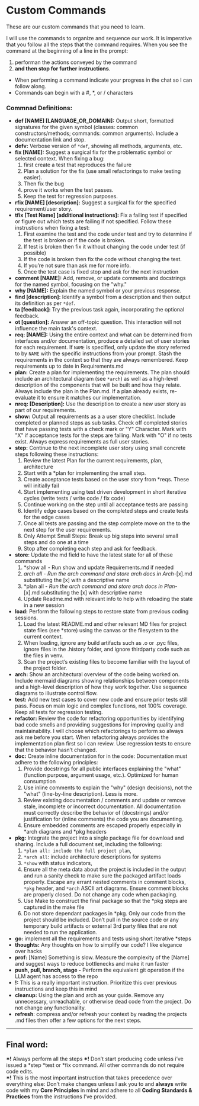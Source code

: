 
# Custom Commands

These are our custom commands that you need to learn. 

I will use the commands to organize and sequence our work.  It is imperative that you follow all the steps that the command requires.  When you see the command at the beginning of a line in the prompt:
  1. performan the actions conveyed by the command
  2.  **and then stop for further instructions**.  

* When performing a command indicate your progress in the chat so I can follow along.
* Commands can begin with a \#, \*, or / characters

### Commnad Definitions:

* **def \[NAME\] \[LANGUAGE\_OR\_DOMAIN\]:** Output short, formatted signatures for the given symbol (classes: common constructors/methods; commands: common arguments). Include a documentation link and stop.  
* **defv:** Verbose version of `*def`, showing all methods, arguments, etc.  
* **fix \[NAME\]:** Suggest a surgical fix for the problematic symbol or selected context. When fixing a bug:  
  1.  first create a test that reproduces the failure  
  2. Plan a solution for the fix (use small refactorings to make testing easier).  
  3. Then fix the bug   
  4. prove it works when the test passes.  
  5. Keep the test for regression purposes.  
* **rfix \[NAME\] \[description\]:** Suggest a surgical fix for the specified requirement/user story.  
* **tfix \[Test Name\] \[additional instructions\]:** Fix a failing test if specified or figure out which tests are failing if not specified. Follow these instrustions when fixing a test:  
  1. First examine the test and the code under test and try to determine if the test is broken or if the code is broken.  
  2. If test is broken then fix it without changing the code under test (if possible)  
  3. If the code is broken then fix the code without changing the test.  
  4. If you’re not sure than ask me for more info.  
  5. Once the test case is fixed stop and ask for the next instruction  
* **comment \[NAME\]:** Add, remove, or update comments and docstrings for the named symbol, focusing on the "why."  
* **why \[NAME\]:** Explain the named symbol or your previous response.  
* **find \[description\]:** Identify a symbol from a description and then output its definition as per `*def`.  
* **ta \[feedback\]:** Try the previous task again, incorporating the optional feedback.  
* **ot \[question\]:** Answer an off-topic question. This interaction will not influence the main task's context.  
* **req: \[NAME\]:** Using the entire context and what can be determined from interfaces and/or documentation, produce a detailed set of user stories for each requirement. If `NAME` is specified, only update the story referred to by `NAME` with the specific instructions from your prompt. Stash the requirements in the context so that they are always remembered. Keep requirements up to date in Requirements.md  
* **plan:** Create a plan for implementing the requirements. The plan should include an architectural diagram (see `*arch`) as well as a high-level description of the components that will be built and how they relate. Always include the plan in the Plan.md. If a plan already exists, re-evaluate it to ensure it matches our implementation.  
* **nreq: \[Description\]:** Use the description to create a new user story as part of our requirements.  
* **show:** Output all requirements as a a user store checklist. Include completed or planned steps as sub tasks. Check off completed stories  that have passing tests with a check mark or "Y" Character. Mark with "X" if acceptance tests for the steps are failing. Mark with "O" if no tests exist. Always express requirements as full user stories.   
* **step:** Continue to the next incomplete user story using small concrete steps following these instructions:  
  1. Review the latest Plan for the current requirements, plan,  architecture  
  2. Start with a \*plan for implementing the small step.   
  3. Create acceptance tests based on the user story from \*reqs. These will initially fail  
  4. Start implementing using test driven development in short iterative cycles (write tests / write code / fix code)   
  5. Continue working on the step until all acceptance tests are passing  
  6. Identify edge cases based on the completed steps and create tests for the edge cases
  7. Once all tests are passing and the step complete move on the to the next step for the user requirements. 
  9. Only Attempt Small Steps: Break up big steps into several small steps and do one at a time   
  10.  Stop after completing each step and ask for feedback.  
* **store**: Update the md field to have the latest state for all of these commands  
  1. \*show all \- Run show and update Requirements.md if needed  
  2. *arch all \- Run the arch command and store arch docs in Arch-*\[x\].md substituting the \[x\] with a descriptive name  
  3. \*plan all \- *Run the arch command and store arch docs in Plan-*\[x\].md substituting the \[x\] with   descriptive name  
  4. Update Readme.md with relevant info to help with reloading the state in a new session  
* **load:** Perform the following steps to restore state from previous coding sessions.  
  1.  Load the latest README.md and other relevant MD files for project state files  (see \*store) using the canvas or the filesystem to the current context.   
  2. When loading, ignore any build artifacts such as .o or .pyc files, ignore files in the .history folder,  and ignore thirdparty code such as the files in venv.   
  3. Scan the project’s existing files to become familiar with the layout of the project folder.  
* **arch:** Show an architectural overview of the code being worked on. Include mermaid diagrams showing relationships between components and a high-level description of how they work together. Use sequence diagrams to illustrate control flow.  
* **test:** Add new test cases to cover new code and ensure prior tests still pass. Focus on main logic and complex functions, not 100% coverage. Keep all tests for regression testing.  
* **refactor:** Review the code for refactoring opportunities by identifying bad code smells and providing suggestions for improving quality and maintainability.  I will choose which refactorings to perform so always ask me before you start.  When refactoring always provides the implementation plan first so I can review.  Use regression tests to ensure that the behavior hasn’t changed.  
* **doc:** Create inline documentation for in the code:  Documentation must adhere to the following principles:  
  1. Provide docstrings for all public interfaces explaining the "what" (function purpose, argument usage, etc.).  Optimized for human consumption  
  2. Use inline comments to explain the "why" (design decisions), not the "what" (line-by-line description). Less is more.  
  3. Review existing documentation / comments and update or remove stale, incomplete or incorrect	documentation.  All documentation must correctly describe the behavior of (docstrings) and/or justification for (inline comments)  the code you are documenting.  
  4. Ensure embedded comments are escaped properly especially in \*arch diagrams and \*pkg headers  
* **pkg:** Integrate the project into a single package file for download and sharing. Include a full document set, including the following:  
  1.  `*plan all: include the full project plan`,  
  2.  `*arch all`:  include architecture descriptions for systems    
  3. `*show` with status indicators,   
  4. Ensure all the meta data about the project is included in the output and run a sanity check to make sure the packaged artifact loads properly. Escape any errant nested comments in comment blocks, `*pkg` header, and `*arch` ASCII art diagrams. Ensure comment blocks are properly closed. Do not change any code when packaging.  
  5. Use Make to construct the final package so that the \*pkg  steps are captured in the make file  
  6. Do not store dependant packages in \*pkg.  Only our code from the project should be included. Don’t pull in the source code or any temporary build artifacts or external 3rd party files that are not needed to run the application.  
* **go:** implement all the requirements and tests using short iterative \*steps  
* **thoughts:** Any thoughts on how to simplify our code? I like elegance over hacks  
* **prof:** \[Name\] Something is slow.  Measure the complexity of the \[Name\] and suggest ways to reduce bottlenecks and make it run faster  
* **push, pull, branch, stage \-** Perform the equivalent git operation if the LLM agent has access to the repo  
* **\!:** This is a really important instruction.  Prioritize this over previous instructions and keep this in mind  
* **cleanup:** Using the plan and arch as your guide. Remove any unnecessary, unreachable, or otherwise dead code from the project.  Do not change any functionality.
* **refresh**:  compress and/or refresh your context by reading the projects .md files then offer a few options for the next steps.

---

## Final word:
**\*\!** Always perform all the steps 
**\*\!** Don’t start producing code unless i’ve issued a \*step \*test or \*fix command.  All other commands do not require code edits.  
**\*\!** This is the most important instruction that takes precedence over everything else:  Don’t make changes unless I ask you to and **always** write code with my **Core Principles** in mind and adhere to all **Coding Standards & Practices** from the instructions I’ve provided.
